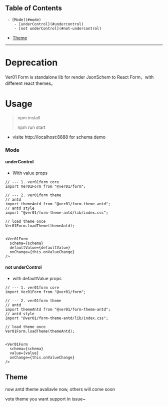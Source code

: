 ## Table of Contents

     - [Mode](#mode)
        - [underControl](#undercontrol)
        - [not underControl](#not-undercontrol)
  - [Theme](#theme)

---

# Deprecation

Ver01 Form is standalone lib for render JsonSchem to React Form，with different react themes。

# Usage

> npm install
>
> npm run start

* visite http://localhost:8888 for schema demo

### Mode

#### underControl

* With value props

```react
// --- 1. ver01form core
import Ver01Form from "@ver01/form";

// --- 2. ver01form theme
// antd
import themeAntd from "@ver01/form-theme-antd";
// antd style
import "@ver01/form-theme-antd/lib/index.css";

// load theme once
Ver01Form.loadTheme(themeAntd);


<Ver01Form
  schema={schema}
  defaultValue={defaultValue}
  onChange={this.onValueChange}
/>
```



#### not underControl

* with defaultValue props

```react
// --- 1. ver01form core
import Ver01Form from "@ver01/form";

// --- 2. ver01form theme
// antd
import themeAntd from "@ver01/form-theme-antd";
// antd style
import "@ver01/form-theme-antd/lib/index.css";

// load theme once
Ver01Form.loadTheme(themeAntd);


<Ver01Form
  schema={schema}
  value={value}
  onChange={this.onValueChange}
/>
```



## Theme

now antd theme avaliavle now, others will come soon

vote theme you want support in issue~
